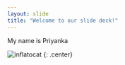 ```yaml
---
layout: slide
title: "Welcome to our slide deck!"
---
```


My name is Priyanka

![inflatocat](https://octodex.github.com/images/inflatocat.png)
{: .center}
